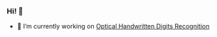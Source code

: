 ### Hi! 👋

- 🔭 I’m currently working on [Optical Handwritten Digits Recognition](https://github.com/FirdavsN/optical-handwritten-digits-recognition)
<!--
- 🌱 I’m currently learning ...
- 👯 I’m looking to collaborate on ...
- 🤔 I’m looking for help with ...
- 💬 Ask me about ...
- 📫 How to reach me: ...
- 😄 Pronouns: ...
- ⚡ Fun fact: ...
-->
